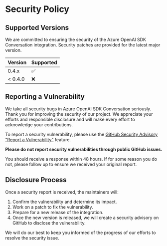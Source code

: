 # Security Policy

## Supported Versions

We are committed to ensuring the security of the Azure OpenAI SDK Conversation integration. Security patches are provided for the latest major version.

| Version | Supported          |
| ------- | ------------------ |
| 0.4.x   | :white_check_mark: |
| < 0.4.0 | :x:                |

## Reporting a Vulnerability

We take all security bugs in Azure OpenAI SDK Conversation seriously. Thank you for improving the security of our project. We appreciate your efforts and responsible disclosure and will make every effort to acknowledge your contributions.

To report a security vulnerability, please use the [GitHub Security Advisory "Report a Vulnerability"](https://github.com/FoliniC/azure_openai_sdk_conversation/security/advisories/new) feature.

**Please do not report security vulnerabilities through public GitHub issues.**

You should receive a response within 48 hours. If for some reason you do not, please follow up to ensure we received your original report.

## Disclosure Process

Once a security report is received, the maintainers will:

1.  Confirm the vulnerability and determine its impact.
2.  Work on a patch to fix the vulnerability.
3.  Prepare for a new release of the integration.
4.  Once the new version is released, we will create a security advisory on GitHub to disclose the vulnerability.

We will do our best to keep you informed of the progress of our efforts to resolve the security issue.
